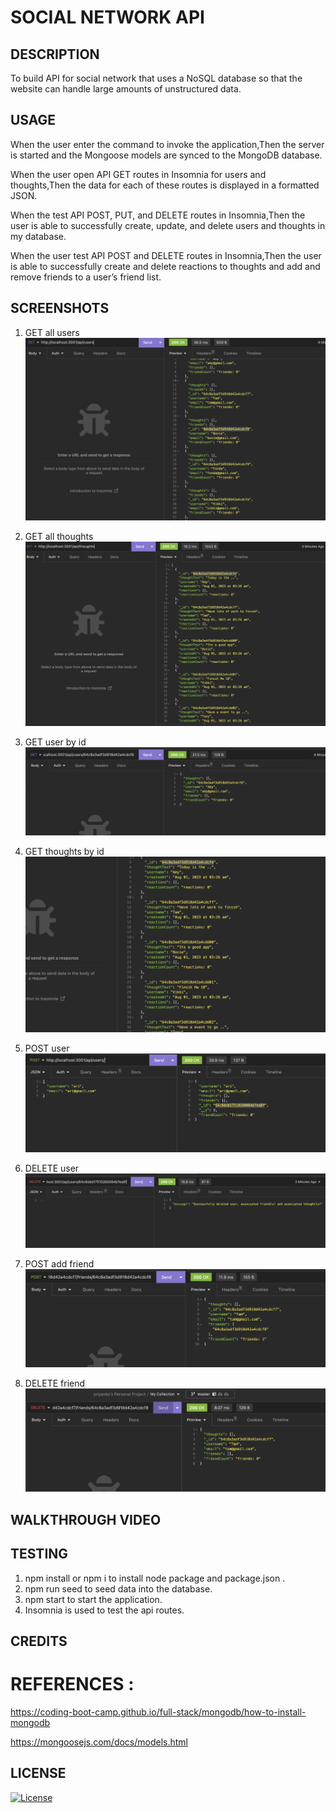 # SOCIAL NETWORK API

## DESCRIPTION

 To build API for social network that uses a NoSQL database
so that the website can handle large amounts of unstructured data.

## USAGE

When the user enter the command to invoke the application,Then the server is started and the Mongoose models are synced to the MongoDB database.

When the user open API GET routes in Insomnia for users and thoughts,Then the data for each of these routes is displayed in a formatted JSON.

When the test API POST, PUT, and DELETE routes in Insomnia,Then the user is able to successfully create, update, and delete users and thoughts in my database.

When the user test API POST and DELETE routes in Insomnia,Then the user is able to successfully create and delete reactions to thoughts and add and remove friends to a user’s friend list.


## SCREENSHOTS

1. GET all users
![screenshot](./assets/images/get%20all%20users.png)

2. GET all thoughts
![screenshot](./assets/images/get%20all%20thoughts.png)

3. GET user by id
![screenshot](./assets/images/get%20user%20by%20id.png)

4. GET thoughts by id
![screenshot](./assets/images/get%20thoughts%20by%20id.png)

5. POST user 
![screenshot](./assets/images/post%20user.png)

6. DELETE user
![screenshot](./assets/images/delete%20.png)

7. POST add friend 
![screenshot](./assets/images/post%20add%20friend.png)

8. DELETE friend
![screenshot](./assets/images/delete%20friend.png)


## WALKTHROUGH VIDEO


## TESTING

1. npm install or npm i to install node package and package.json .
2. npm run seed to seed data into the database.
3. npm start to start the application.
4. Insomnia is used to test the api routes.

## CREDITS

# REFERENCES :

https://coding-boot-camp.github.io/full-stack/mongodb/how-to-install-mongodb

https://mongoosejs.com/docs/models.html


## LICENSE

[![License](https://img.shields.io/badge/License-MIT-blue.svg)](https://opensource.org/licenses/MIT)
